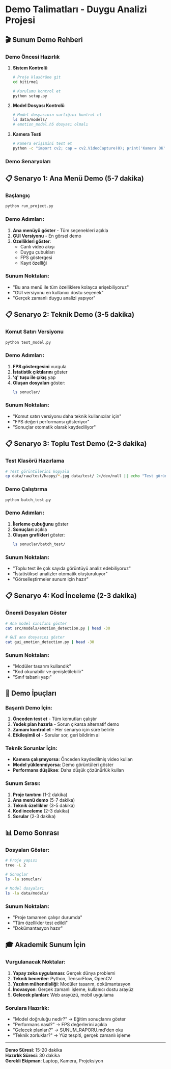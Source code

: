 # Demo Talimatları - Duygu Analizi Projesi

## 🎬 Sunum Demo Rehberi

### Demo Öncesi Hazırlık

1. **Sistem Kontrolü**
   ```bash
   # Proje klasörüne git
   cd bitirme1
   
   # Kurulumu kontrol et
   python setup.py
   ```

2. **Model Dosyası Kontrolü**
   ```bash
   # Model dosyasının varlığını kontrol et
   ls data/models/
   # emotion_model.h5 dosyası olmalı
   ```

3. **Kamera Testi**
   ```bash
   # Kamera erişimini test et
   python -c "import cv2; cap = cv2.VideoCapture(0); print('Kamera OK' if cap.isOpened() else 'Kamera Hatası'); cap.release()"
   ```

### Demo Senaryoları

## 📋 Senaryo 1: Ana Menü Demo (5-7 dakika)

### Başlangıç
```bash
python run_project.py
```

### Demo Adımları:
1. **Ana menüyü göster** - Tüm seçenekleri açıkla
2. **GUI Versiyonu** - En görsel demo
3. **Özellikleri göster**:
   - Canlı video akışı
   - Duygu çubukları
   - FPS göstergesi
   - Kayıt özelliği

### Sunum Noktaları:
- "Bu ana menü ile tüm özelliklere kolayca erişebiliyoruz"
- "GUI versiyonu en kullanıcı dostu seçenek"
- "Gerçek zamanlı duygu analizi yapıyor"

## 📋 Senaryo 2: Teknik Demo (3-5 dakika)

### Komut Satırı Versiyonu
```bash
python test_model.py
```

### Demo Adımları:
1. **FPS göstergesini** vurgula
2. **İstatistik çıktılarını** göster
3. **'q' tuşu ile çıkış** yap
4. **Oluşan dosyaları** göster:
   ```bash
   ls sonuclar/
   ```

### Sunum Noktaları:
- "Komut satırı versiyonu daha teknik kullanıcılar için"
- "FPS değeri performansı gösteriyor"
- "Sonuçlar otomatik olarak kaydediliyor"

## 📋 Senaryo 3: Toplu Test Demo (2-3 dakika)

### Test Klasörü Hazırlama
```bash
# Test görüntülerini kopyala
cp data/raw/test/happy/*.jpg data/test/ 2>/dev/null || echo "Test görüntüleri hazır"
```

### Demo Çalıştırma
```bash
python batch_test.py
```

### Demo Adımları:
1. **İlerleme çubuğunu** göster
2. **Sonuçları** açıkla
3. **Oluşan grafikleri** göster:
   ```bash
   ls sonuclar/batch_test/
   ```

### Sunum Noktaları:
- "Toplu test ile çok sayıda görüntüyü analiz edebiliyoruz"
- "İstatistiksel analizler otomatik oluşturuluyor"
- "Görselleştirmeler sunum için hazır"

## 📋 Senaryo 4: Kod İnceleme (2-3 dakika)

### Önemli Dosyaları Göster

```bash
# Ana model sınıfını göster
cat src/models/emotion_detection.py | head -30

# GUI ana dosyasını göster  
cat gui_emotion_detection.py | head -30
```

### Sunum Noktaları:
- "Modüler tasarım kullandık"
- "Kod okunabilir ve genişletilebilir"
- "Sınıf tabanlı yapı"

## 🎯 Demo İpuçları

### Başarılı Demo İçin:
1. **Önceden test et** - Tüm komutları çalıştır
2. **Yedek plan hazırla** - Sorun çıkarsa alternatif demo
3. **Zamanı kontrol et** - Her senaryo için süre belirle
4. **Etkileşimli ol** - Sorular sor, geri bildirim al

### Teknik Sorunlar İçin:
- **Kamera çalışmıyorsa**: Önceden kaydedilmiş video kullan
- **Model yüklenmiyorsa**: Demo görüntüleri göster
- **Performans düşükse**: Daha düşük çözünürlük kullan

### Sunum Sırası:
1. **Proje tanıtımı** (1-2 dakika)
2. **Ana menü demo** (5-7 dakika)
3. **Teknik özellikler** (3-5 dakika)
4. **Kod inceleme** (2-3 dakika)
5. **Sorular** (2-3 dakika)

## 📊 Demo Sonrası

### Dosyaları Göster:
```bash
# Proje yapısı
tree -L 2

# Sonuçlar
ls -la sonuclar/

# Model dosyaları
ls -la data/models/
```

### Sunum Noktaları:
- "Proje tamamen çalışır durumda"
- "Tüm özellikler test edildi"
- "Dokümantasyon hazır"

## 🎓 Akademik Sunum İçin

### Vurgulanacak Noktalar:
1. **Yapay zeka uygulaması**: Gerçek dünya problemi
2. **Teknik beceriler**: Python, TensorFlow, OpenCV
3. **Yazılım mühendisliği**: Modüler tasarım, dokümantasyon
4. **İnovasyon**: Gerçek zamanlı işleme, kullanıcı dostu arayüz
5. **Gelecek planları**: Web arayüzü, mobil uygulama

### Sorulara Hazırlık:
- "Model doğruluğu nedir?" → Eğitim sonuçlarını göster
- "Performans nasıl?" → FPS değerlerini açıkla
- "Gelecek planları?" → SUNUM_RAPORU.md'den oku
- "Teknik zorluklar?" → Yüz tespiti, gerçek zamanlı işleme

---

**Demo Süresi**: 15-20 dakika  
**Hazırlık Süresi**: 30 dakika  
**Gerekli Ekipman**: Laptop, Kamera, Projeksiyon 
